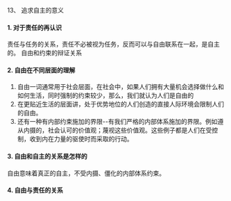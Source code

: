 13、 追求自主的意义 


#### 1. 对于责任的再认识

责任与任务的关系，责任不必被视为任务，反而可以与自由联系在一起，是自主的。
自由和约束的辩证关系

#### 2. 自由在不同层面的理解

1. 自由一词通常用于社会层面，在社会中，如果人们拥有大量机会选择做什么和如何生活，同时强制的约束较少，那么，我们就认为人们是自由的
2. 在更贴近生活的层面讲，处于优势地位的人们创造的直接人际环境会限制人们的自由。
3. 还有一种有内部约束施加的界限--有我们严格的内部体系施加的界限。例如遵从内摄的，社会认可的价值观；蔑视这些价值观。这些例子都是人们在受控制，收到内在力量的驱使时而采取的行动。

#### 3. 自由和自主的关系是怎样的

自由意味着真正的自主，不受内摄、僵化的内部体系约束。

#### 4. 自由与责任的关系


